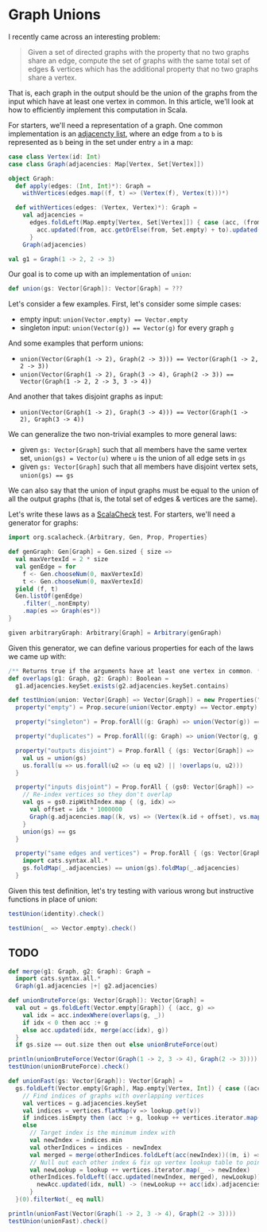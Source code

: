 # Graph Unions

I recently came across an interesting problem:

> Given a set of directed graphs with the property that no two graphs share an edge, compute the set of graphs with the same total set of edges & vertices which has the additional property that no two graphs share a vertex.

That is, each graph in the output should be the union of the graphs from the input which have at least one vertex in common. In this article, we'll look at how to efficiently implement this computation in Scala.

For starters, we'll need a representation of a graph. One common implementation is an [adjacencty list](https://en.wikipedia.org/wiki/Adjacency_list), where an edge from `a` to `b` is represented as `b` being in the set under entry `a` in a map:

```scala mdoc
case class Vertex(id: Int)
case class Graph(adjacencies: Map[Vertex, Set[Vertex]])

object Graph:
  def apply(edges: (Int, Int)*): Graph =
    withVertices(edges.map((f, t) => (Vertex(f), Vertex(t)))*)

  def withVertices(edges: (Vertex, Vertex)*): Graph =
    val adjacencies =
      edges.foldLeft(Map.empty[Vertex, Set[Vertex]]) { case (acc, (from, to)) =>
        acc.updated(from, acc.getOrElse(from, Set.empty) + to).updated(to, acc.getOrElse(to, Set.empty))
      }
    Graph(adjacencies)
```

```scala mdoc
val g1 = Graph(1 -> 2, 2 -> 3)
```

Our goal is to come up with an implementation of `union`:

```scala
def union(gs: Vector[Graph]): Vector[Graph] = ???
```

Let's consider a few examples. First, let's consider some simple cases:
- empty input: `union(Vector.empty) == Vector.empty`
- singleton input: `union(Vector(g)) == Vector(g)` for every graph `g`

And some examples that perform unions:
- `union(Vector(Graph(1 -> 2), Graph(2 -> 3))) == Vector(Graph(1 -> 2, 2 -> 3))`
- `union(Vector(Graph(1 -> 2), Graph(3 -> 4), Graph(2 -> 3)) == Vector(Graph(1 -> 2, 2 -> 3, 3 -> 4))`

And another that takes disjoint graphs as input:
- `union(Vector(Graph(1 -> 2), Graph(3 -> 4))) == Vector(Graph(1 -> 2), Graph(3 -> 4))`

We can generalize the two non-trivial examples to more general laws:
- given `gs: Vector[Graph]` such that all members have the same vertex set, `union(gs) = Vector(u)` where `u` is the union of all edge sets in `gs`
- given `gs: Vector[Graph]` such that all members have disjoint vertex sets, `union(gs) == gs`

We can also say that the union of input graphs must be equal to the union of all the output graphs (that is, the total set of edges & vertices are the same).

Let's write these laws as a [ScalaCheck](https://scalacheck.org/) test. For starters, we'll need a generator for graphs:

```scala mdoc
import org.scalacheck.{Arbitrary, Gen, Prop, Properties}

def genGraph: Gen[Graph] = Gen.sized { size =>
  val maxVertexId = 2 * size
  val genEdge = for
    f <- Gen.chooseNum(0, maxVertexId)
    t <- Gen.chooseNum(0, maxVertexId)
  yield (f, t)
  Gen.listOf(genEdge)
    .filter(_.nonEmpty)
    .map(es => Graph(es*))
}

given arbitraryGraph: Arbitrary[Graph] = Arbitrary(genGraph)
```

Given this generator, we can define various properties for each of the laws we came up with:

```scala mdoc
/** Returns true if the arguments have at least one vertex in common. */
def overlaps(g1: Graph, g2: Graph): Boolean =
  g1.adjacencies.keySet.exists(g2.adjacencies.keySet.contains)

def testUnion(union: Vector[Graph] => Vector[Graph]) = new Properties("union"):
  property("empty") = Prop.secure(union(Vector.empty) == Vector.empty)

  property("singleton") = Prop.forAll((g: Graph) => union(Vector(g)) == Vector(g))

  property("duplicates") = Prop.forAll((g: Graph) => union(Vector(g, g)) == Vector(g))

  property("outputs disjoint") = Prop.forAll { (gs: Vector[Graph]) =>
    val us = union(gs)
    us.forall(u => us.forall(u2 => (u eq u2) || !overlaps(u, u2)))
  }

  property("inputs disjoint") = Prop.forAll { (gs0: Vector[Graph]) =>
    // Re-index vertices so they don't overlap
    val gs = gs0.zipWithIndex.map { (g, idx) =>
      val offset = idx * 1000000
      Graph(g.adjacencies.map((k, vs) => (Vertex(k.id + offset), vs.map(v => Vertex(v.id + offset)))))
    }
    union(gs) == gs
  }

  property("same edges and vertices") = Prop.forAll { (gs: Vector[Graph]) =>
    import cats.syntax.all.*
    gs.foldMap(_.adjacencies) == union(gs).foldMap(_.adjacencies)
  }
```

Given this test definition, let's try testing with various wrong but instructive functions in place of union:
```scala mdoc
testUnion(identity).check()

testUnion(_ => Vector.empty).check()
```

## TODO

```scala mdoc
def merge(g1: Graph, g2: Graph): Graph =
  import cats.syntax.all.*
  Graph(g1.adjacencies |+| g2.adjacencies)
```

```scala mdoc
def unionBruteForce(gs: Vector[Graph]): Vector[Graph] =
  val out = gs.foldLeft(Vector.empty[Graph]) { (acc, g) =>
    val idx = acc.indexWhere(overlaps(g, _))
    if idx < 0 then acc :+ g
    else acc.updated(idx, merge(acc(idx), g))
  }
  if gs.size == out.size then out else unionBruteForce(out)

println(unionBruteForce(Vector(Graph(1 -> 2, 3 -> 4), Graph(2 -> 3))))
testUnion(unionBruteForce).check()
```

```scala mdoc
def unionFast(gs: Vector[Graph]): Vector[Graph] =
  gs.foldLeft(Vector.empty[Graph], Map.empty[Vertex, Int]) { case ((acc, lookup), g) =>
    // Find indices of graphs with overlapping vertices
    val vertices = g.adjacencies.keySet
    val indices = vertices.flatMap(v => lookup.get(v))
    if indices.isEmpty then (acc :+ g, lookup ++ vertices.iterator.map(_ -> acc.size))
    else
      // Target index is the minimum index with
      val newIndex = indices.min
      val otherIndices = indices - newIndex
      val merged = merge(otherIndices.foldLeft(acc(newIndex))((m, i) => merge(m, acc(i))), g)
      // Null out each other index & fix up vertex lookup table to point to new index
      val newLookup = lookup ++ vertices.iterator.map(_ -> newIndex)
      otherIndices.foldLeft((acc.updated(newIndex, merged), newLookup)) { case ((newAcc, newLookup), idx) =>
        newAcc.updated(idx, null) -> (newLookup ++ acc(idx).adjacencies.keySet.iterator.map(_ -> newIndex))
      }
  }(0).filterNot(_ eq null)

println(unionFast(Vector(Graph(1 -> 2, 3 -> 4), Graph(2 -> 3))))
testUnion(unionFast).check()
```
